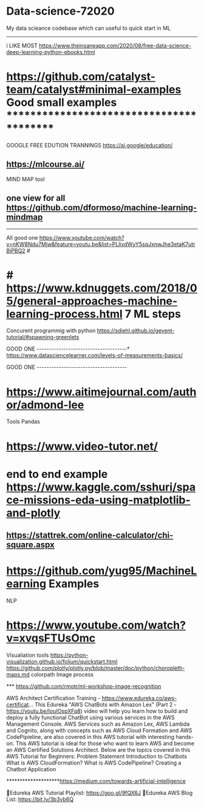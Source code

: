# Data-science-72020
My data scieance codebase which can useful to quick start in ML

--------------------------------------------------------------
i LIKE MOST 
https://www.theinsaneapp.com/2020/08/free-data-science-deep-learning-python-ebooks.html 

# https://github.com/catalyst-team/catalyst#minimal-examples Good small examples ****************************************
GOOGLE FREE EDUTION TRANNINGS
https://ai.google/education/

https://mlcourse.ai/
---------------------------------------------------------------
MIND MAP tool
## one view for all https://github.com/dformoso/machine-learning-mindmap
-------------------------------------------------
All good one 
https://www.youtube.com/watch?v=nKW8Ndu7Mjw&feature=youtu.be&list=PLIivdWyY5sqJxnwJhe3etaK7utrBiPBQ2 #

# # https://www.kdnuggets.com/2018/05/general-approaches-machine-learning-process.html 7 ML steps
Concurent programmig with python 
https://sdiehl.github.io/gevent-tutorial/#spawning-greenlets

GOOD ONE -------------------------------------*
https://www.datasciencelearner.com/levels-of-measurements-basics/

GOOD ONE -------------------------------------

# https://www.aitimejournal.com/author/admond-lee

Tools 
Pandas
# https://www.video-tutor.net/

# end to end example https://www.kaggle.com/sshuri/space-missions-eda-using-matplotlib-and-plotly 

## https://stattrek.com/online-calculator/chi-square.aspx


# https://github.com/yug95/MachineLearning Examples 

NLP 
# https://www.youtube.com/watch?v=xvqsFTUsOmc

Visualiation tools 
https://python-visualization.github.io/folium/quickstart.html
https://github.com/plotly/plotly.py/blob/master/doc/python/choropleth-maps.md colorpath 
Image process 

*** https://github.com/rmotr/ml-workshop-image-recognition

AWS Architect Certification Training - https://www.edureka.co/aws-certificat...
This Edureka "AWS ChatBots with Amazon Lex" (Part 2 - https://youtu.be/IouIOspXFq8) video will help you learn how to build and deploy a fully functional ChatBot using various services in the AWS Management Console. AWS Services such as Amazon Lex, AWS Lambda and Cognito, along with concepts such as AWS Cloud Formation and AWS CodePipieline, are also covered in this AWS tutorial with interesting hands-on. This AWS tutorial is ideal for those who want to learn AWS and become an AWS Certified Solutions Architect. 
Below are the topics covered in this AWS Tutorial for Beginners:
Problem Statement
Introduction to Chatbots
What is AWS CloudFormation?
What is AWS CodePipeline?
Creating a Chatbot Application   




********************https://medium.com/towards-artificial-intelligence

🔹Edureka AWS Tutorial Playlist: https://goo.gl/9fQX6J
🔹Edureka AWS Blog List: https://bit.ly/3b3vb6Q

